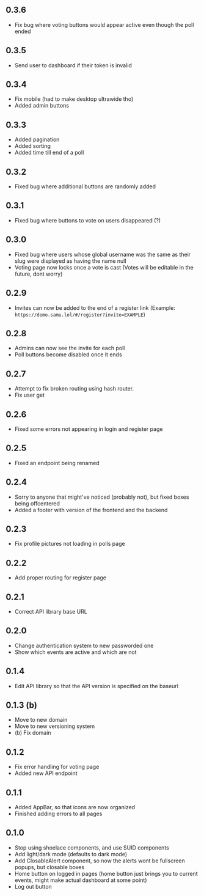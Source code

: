 ## 0.3.6

- Fix bug where voting buttons would appear active even though the poll ended

## 0.3.5

- Send user to dashboard if their token is invalid

## 0.3.4

- Fix mobile (had to make desktop ultrawide tho)
- Added admin buttons

## 0.3.3

- Added pagination
- Added sorting
- Added time till end of a poll

## 0.3.2

- Fixed bug where additional buttons are randomly added

## 0.3.1

- Fixed bug where buttons to vote on users disappeared (?)

## 0.3.0

- Fixed bug where users whose global username was the same as their slug were displayed as having the name null
- Voting page now locks once a vote is cast (Votes will be editable in the future, dont worry)

## 0.2.9

- Invites can now be added to the end of a register link (Example: `https://demo.samu.lol/#/register?invite=EXAMPLE`)

## 0.2.8

- Admins can now see the invite for each poll
- Poll buttons become disabled once it ends

## 0.2.7

- Attempt to fix broken routing using hash router.
- Fix user get

## 0.2.6

- Fixed some errors not appearing in login and register page

## 0.2.5

- Fixed an endpoint being renamed

## 0.2.4

- Sorry to anyone that might've noticed (probably not), but fixed boxes being offcentered
- Added a footer with version of the frontend and the backend

## 0.2.3

- Fix profile pictures not loading in polls page

## 0.2.2

- Add proper routing for register page

## 0.2.1

- Correct API library base URL

## 0.2.0

- Change authentication system to new passworded one
- Show which events are active and which are not

## 0.1.4

- Edit API library so that the API version is specified on the baseurl

## 0.1.3 (b)

- Move to new domain
- Move to new versioning system
- (b) Fix domain

## 0.1.2

- Fix error handling for voting page
- Added new API endpoint

## 0.1.1

- Added AppBar, so that icons are now organized
- Finished adding errors to all pages

## 0.1.0

- Stop using shoelace components, and use SUID components
- Add light/dark mode (defaults to dark mode)
- Add ClosableAlert component, so now the alerts wont be fullscreen popups, but closable boxes
- Home button on logged in pages (home button just brings you to current events, might make actual dashboard at some point)
- Log out button
